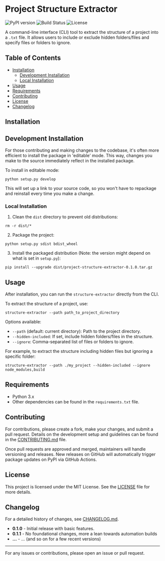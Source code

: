 # Project Structure Extractor

![PyPI version](https://img.shields.io/pypi/v/project-structure-extractor) ![Build Status](https://img.shields.io/github/actions/workflow/status/RealWorga/project-structure-extractor/release.yml?branch=master) ![License](https://img.shields.io/github/license/RealWorga/project-structure-extractor)

A command-line interface (CLI) tool to extract the structure of a project into a `.txt` file. It allows users to include or exclude hidden folders/files and specify files or folders to ignore.

## Table of Contents
- [Installation](#installation)
  * [Development Installation](#development-installation)
  * [Local Installation](#local-installation)
- [Usage](#usage)
- [Requirements](#requirements)
- [Contributing](#contributing)
- [License](#license)
- [Changelog](#changelog)

## Installation

## Development Installation

For those contributing and making changes to the codebase, it's often more efficient to install the package in 'editable' mode. This way, changes you make to the source immediately reflect in the installed package.

To install in editable mode:
```
python setup.py develop
```

This will set up a link to your source code, so you won't have to repackage and reinstall every time you make a change.

### Local Installation

1. Clean the `dist` directory to prevent old distributions:
```
rm -r dist/*
```

2. Package the project:
```
python setup.py sdist bdist_wheel
```

3. Install the packaged distribution (Note: the version might depend on what is set in `setup.py`):
```
pip install --upgrade dist/project-structure-extractor-0.1.0.tar.gz
```

## Usage

After installation, you can run the `structure-extractor` directly from the CLI.

To extract the structure of a project, use:
```
structure-extractor --path path_to_project_directory
```

Options available:
- `--path` (default: current directory): Path to the project directory.
- `--hidden-included`: If set, include hidden folders/files in the structure.
- `--ignore`: Comma-separated list of files or folders to ignore.

For example, to extract the structure including hidden files but ignoring a specific folder:
```
structure-extractor --path ./my_project --hidden-included --ignore node_modules,build
```

## Requirements

- Python 3.x
- Other dependencies can be found in the `requirements.txt` file.

## Contributing

For contributions, please create a fork, make your changes, and submit a pull request. Details on the development setup and guidelines can be found in the [CONTRIBUTING.md](./CONTRIBUTING.md) file.

Once pull requests are approved and merged, maintainers will handle versioning and releases. New releases on GitHub will automatically trigger package updates on PyPI via GitHub Actions.

## License

This project is licensed under the MIT License. See the [LICENSE](./LICENSE) file for more details.

## Changelog

For a detailed history of changes, see [CHANGELOG.md](./CHANGELOG.md).

- **0.1.0** - Initial release with basic features.
- **0.1.1** - No foundational changes, more a lean towards automation builds
- **...** - ... (and so on for a few recent versions)

---

For any issues or contributions, please open an issue or pull request.
